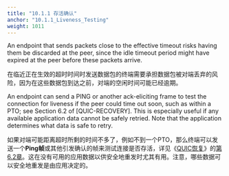 ```yaml
---
title: "10.1.1 存活确认"
anchor: "10.1.1_Liveness_Testing"
weight: 1011
---
```


An endpoint that sends packets close to the effective timeout risks having them be discarded at the peer, since the idle timeout period might have expired at the peer before these packets arrive.

在临近正在生效的超时时间时发送数据包的终端需要承担数据包被对端丢弃的风险，因为在这些数据包到达之前，对端的空闲时间可能已经逾期。

An endpoint can send a PING or another ack-eliciting frame to test the connection for liveness if the peer could time out soon, such as within a PTO; see Section 6.2 of [QUIC-RECOVERY]. This is especially useful if any available application data cannot be safely retried. Note that the application determines what data is safe to retry.

如果对端可能距离超时所剩的时间不多了，例如不到一个PTO，那么终端可以发送一个**Ping帧**或其他引发确认的帧来测试连接是否存活，详见《[QUIC恢复]()》的[第6.2章]()。这在没有可用的应用数据以供安全地重发时尤其有用。注意，哪些数据可以安全地重发是由应用决定的。
